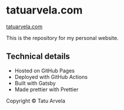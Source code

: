 # tatuarvela.com

[tatuarvela.com](https://tatuarvela.com)

This is the repository for my personal website.

## Technical details

* Hosted on GitHub Pages
* Deployed with GitHub Actions
* Built with Gatsby
* Made prettier with Prettier

Copyright © Tatu Arvela
